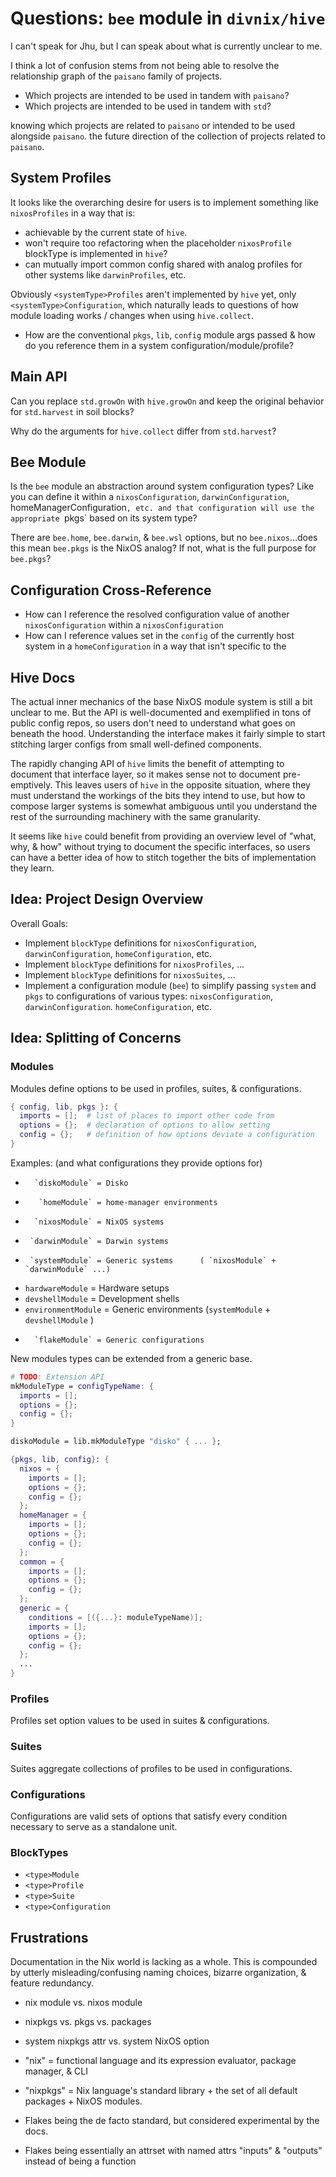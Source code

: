 # Questions: `bee` module in `divnix/hive`

I can't speak for Jhu, but I can speak about what is currently unclear to me.

I think a lot of confusion stems from not being able to resolve the relationship graph of the `paisano` family of projects.
- Which projects are intended to be used in tandem with `paisano`?
- Which projects are intended to be used in tandem with `std`?

knowing which projects are related to `paisano` or intended to be used alongside `paisano`. the future direction of the collection of projects related to `paisano`.

## System Profiles

It looks like the overarching desire for users is to implement something like `nixosProfiles` in a way that is:

- achievable by the current state of `hive`.
- won't require too refactoring when the placeholder `nixosProfile` blockType is implemented in `hive`?
- can mutually import common config shared with analog profiles for other systems like `darwinProfiles`, etc.

Obviously `<systemType>Profiles` aren't implemented by `hive` yet, only `<systemType>Configuration`, which naturally leads to questions of how module loading works / changes when using `hive.collect`.

- How are the conventional `pkgs`, `lib`, `config` module args passed & how do you reference them in a system configuration/module/profile?


## Main API

Can you replace `std.growOn` with `hive.growOn` and keep the original behavior for `std.harvest` in soil blocks?

Why do the arguments for `hive.collect` differ from `std.harvest`?


## Bee Module

Is the `bee` module an abstraction around system configuration types? Like you can define it within a `nixosConfiguration`, `darwinConfiguration`, homeManagerConfiguration`, etc. and that configuration will use the appropriate `pkgs` based on its system type?

There are `bee.home`, `bee.darwin`, & `bee.wsl` options, but no `bee.nixos`...does this mean `bee.pkgs` is the NixOS analog? If not, what is the full purpose for `bee.pkgs`?


## Configuration Cross-Reference

- How can I reference the resolved configuration value of another `nixosConfiguration` within a `nixosConfiguration`
- How can I reference values set in the `config` of the currently host system in a `homeConfiguration` in a way that isn't specific to the

## Hive Docs

The actual inner mechanics of the base NixOS module system is still a bit unclear to me. But the API is well-documented and exemplified in tons of public config repos, so users don't need to understand what goes on beneath the hood. Understanding the interface makes it fairly simple to start stitching larger configs from small well-defined components.

The rapidly changing API of `hive` limits the benefit of attempting to document that interface layer, so it makes sense not to document pre-emptively. This leaves users of `hive` in the opposite situation, where they must understand the workings of the bits they intend to use, but how to compose larger systems is somewhat ambiguous until you understand the rest of the surrounding machinery with the same granularity.

It seems like `hive` could benefit from providing an overview level of "what, why, & how" without trying to document the specific interfaces, so users can have a better idea of how to stitch together the bits of implementation they learn.


## Idea: Project Design Overview

Overall Goals:

- Implement `blockType` definitions for `nixosConfiguration`, `darwinConfiguration`, `homeConfiguration`, etc.
- Implement `blockType` definitions for `nixosProfiles`, ...
- Implement `blockType` definitions for `nixosSuites`, ...
- Implement a configuration module (`bee`) to simplify passing `system` and `pkgs` to configurations of various types: `nixosConfiguration`, `darwinConfiguration`. `homeConfiguration`, etc.


## Idea: Splitting of Concerns

### Modules

Modules define options to be used in profiles, suites, & configurations.

```nix
{ config, lib, pkgs }: {
  imports = [];  # list of places to import other code from
  options = {};  # declaration of options to allow setting
  config = {};   # definition of how options deviate a configuration
}
```

Examples: (and what configurations they provide options for)

-       `diskoModule` = Disko
-        `homeModule` = home-manager environments
-       `nixosModule` = NixOS systems
-      `darwinModule` = Darwin systems
-      `systemModule` = Generic systems      ( `nixosModule` +   `darwinModule` ...)
-    `hardwareModule` = Hardware setups
-    `devshellModule` = Development shells
- `environmentModule` = Generic environments (`systemModule` + `devshellModule`    )
-       `flakeModule` = Generic configurations

New modules types can be extended from a generic base.

```nix
# TODO: Extension API
mkModuleType = configTypeName: {
  imports = [];
  options = {};
  config = {};
}

diskoModule = lib.mkModuleType "disko" { ... };

```

```nix
{pkgs, lib, config}: {
  nixos = {
    imports = [];
    options = {};
    config = {};
  };
  homeManager = {
    imports = [];
    options = {};
    config = {};
  };
  common = {
    imports = [];
    options = {};
    config = {};
  };
  generic = {
    conditions = [({...}: moduleTypeName)];
    imports = [];
    options = {};
    config = {};
  };
  ...
}
```

### Profiles

Profiles set option values to be used in suites & configurations.

### Suites

Suites aggregate collections of profiles to be used in configurations.

### Configurations

Configurations are valid sets of options that satisfy every condition necessary to serve as a standalone unit.

### BlockTypes

- `<type>Module`
- `<type>Profile`
- `<type>Suite`
- `<type>Configuration`

## Frustrations

Documentation in the Nix world is lacking as a whole. This is compounded by utterly misleading/confusing naming choices, bizarre organization, & feature redundancy.

- nix module vs. nixos module
- nixpkgs vs. pkgs vs. packages
- system nixpkgs attr vs. system NixOS option
- "nix" = functional language and its expression evaluator, package manager, & CLI
- "nixpkgs" = Nix language's standard library + the set of all default packages + NixOS modules.

- Flakes being the de facto standard, but considered experimental by the docs.

- Flakes being essentially an attrset with named attrs "inputs" & "outputs" instead of being a function
